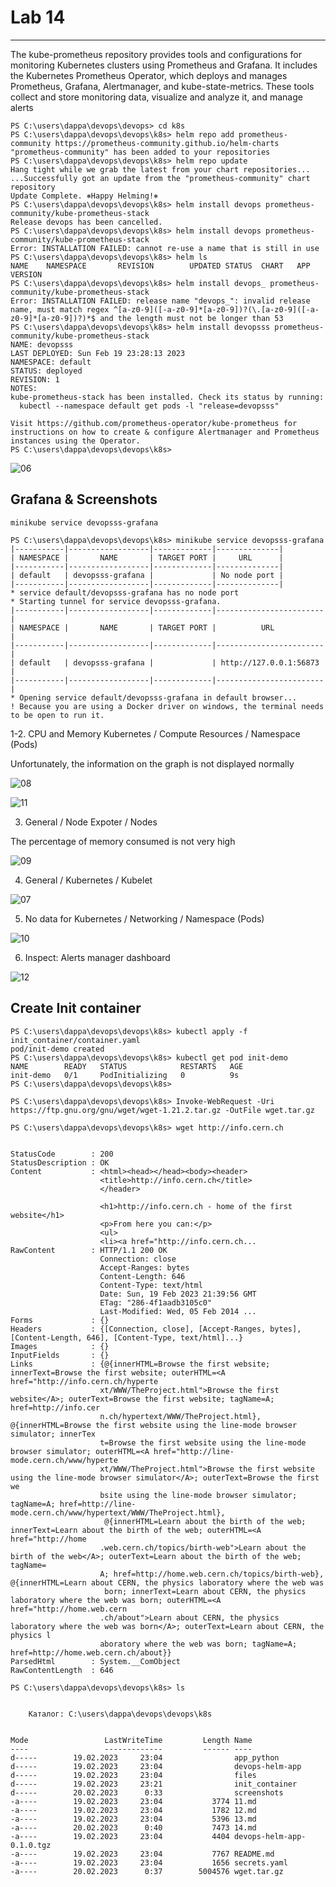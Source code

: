 # Lab 14 #

---

The kube-prometheus repository provides tools and configurations for monitoring Kubernetes clusters using Prometheus and Grafana. It includes the Kubernetes Prometheus Operator, which deploys and manages Prometheus, Grafana, Alertmanager, and kube-state-metrics. These tools collect and store monitoring data, visualize and analyze it, and manage alerts

```
PS C:\users\dappa\devops\devops> cd k8s
PS C:\users\dappa\devops\devops\k8s> helm repo add prometheus-community https://prometheus-community.github.io/helm-charts
"prometheus-community" has been added to your repositories
PS C:\users\dappa\devops\devops\k8s> helm repo update
Hang tight while we grab the latest from your chart repositories...
...Successfully got an update from the "prometheus-community" chart repository
Update Complete. ⎈Happy Helming!⎈
PS C:\users\dappa\devops\devops\k8s> helm install devops prometheus-community/kube-prometheus-stack
Release devops has been cancelled.
PS C:\users\dappa\devops\devops\k8s> helm install devops prometheus-community/kube-prometheus-stack
Error: INSTALLATION FAILED: cannot re-use a name that is still in use
PS C:\users\dappa\devops\devops\k8s> helm ls
NAME    NAMESPACE       REVISION        UPDATED STATUS  CHART   APP VERSION
PS C:\users\dappa\devops\devops\k8s> helm install devops_ prometheus-community/kube-prometheus-stack
Error: INSTALLATION FAILED: release name "devops_": invalid release name, must match regex ^[a-z0-9]([-a-z0-9]*[a-z0-9])?(\.[a-z0-9]([-a-z0-9]*[a-z0-9])?)*$ and the length must not be longer than 53
PS C:\users\dappa\devops\devops\k8s> helm install devopsss prometheus-community/kube-prometheus-stack
NAME: devopsss
LAST DEPLOYED: Sun Feb 19 23:28:13 2023
NAMESPACE: default
STATUS: deployed
REVISION: 1
NOTES:
kube-prometheus-stack has been installed. Check its status by running:
  kubectl --namespace default get pods -l "release=devopsss"

Visit https://github.com/prometheus-operator/kube-prometheus for instructions on how to create & configure Alertmanager and Prometheus instances using the Operator.
PS C:\users\dappa\devops\devops\k8s>
```

![06](https://github.com/dapp-anyway/devops/blob/lab14/k8s/screenshots/06.png)

## Grafana & Screenshots ##

`minikube service devopsss-grafana`

```
PS C:\users\dappa\devops\devops\k8s> minikube service devopsss-grafana
|-----------|------------------|-------------|--------------|
| NAMESPACE |       NAME       | TARGET PORT |     URL      |
|-----------|------------------|-------------|--------------|
| default   | devopsss-grafana |             | No node port |
|-----------|------------------|-------------|--------------|
* service default/devopsss-grafana has no node port
* Starting tunnel for service devopsss-grafana.
|-----------|------------------|-------------|------------------------|
| NAMESPACE |       NAME       | TARGET PORT |          URL           |
|-----------|------------------|-------------|------------------------|
| default   | devopsss-grafana |             | http://127.0.0.1:56873 |
|-----------|------------------|-------------|------------------------|
* Opening service default/devopsss-grafana in default browser...
! Because you are using a Docker driver on windows, the terminal needs to be open to run it.
```

1-2. CPU and Memory
Kubernetes / Compute Resources / Namespace (Pods)

Unfortunately, the information on the graph is not displayed normally

![08](https://github.com/dapp-anyway/devops/blob/lab14/k8s/screenshots/08.png)

![11](https://github.com/dapp-anyway/devops/blob/lab14/k8s/screenshots/11.png)

3. General / Node Expoter / Nodes

The percentage of memory consumed is not very high

![09](https://github.com/dapp-anyway/devops/blob/lab14/k8s/screenshots/09.png)


4. General / Kubernetes / Kubelet

![07](https://github.com/dapp-anyway/devops/blob/lab14/k8s/screenshots/07.png)

5. No data for Kubernetes / Networking / Namespace (Pods)

![10](https://github.com/dapp-anyway/devops/blob/lab14/k8s/screenshots/10.png)

6. Inspect: Alerts manager dashboard

![12](https://github.com/dapp-anyway/devops/blob/lab14/k8s/screenshots/12.png)


## Create Init container ##

```
PS C:\users\dappa\devops\devops\k8s> kubectl apply -f init_container/container.yaml
pod/init-demo created
PS C:\users\dappa\devops\devops\k8s> kubectl get pod init-demo
NAME        READY   STATUS            RESTARTS   AGE
init-demo   0/1     PodInitializing   0          9s
PS C:\users\dappa\devops\devops\k8s>
```

```
PS C:\users\dappa\devops\devops\k8s> Invoke-WebRequest -Uri https://ftp.gnu.org/gnu/wget/wget-1.21.2.tar.gz -OutFile wget.tar.gz

PS C:\users\dappa\devops\devops\k8s> wget http://info.cern.ch


StatusCode        : 200
StatusDescription : OK
Content           : <html><head></head><body><header>
                    <title>http://info.cern.ch</title>
                    </header>

                    <h1>http://info.cern.ch - home of the first website</h1>
                    <p>From here you can:</p>
                    <ul>
                    <li><a href="http://info.cern.ch...
RawContent        : HTTP/1.1 200 OK
                    Connection: close
                    Accept-Ranges: bytes
                    Content-Length: 646
                    Content-Type: text/html
                    Date: Sun, 19 Feb 2023 21:39:56 GMT
                    ETag: "286-4f1aadb3105c0"
                    Last-Modified: Wed, 05 Feb 2014 ...
Forms             : {}
Headers           : {[Connection, close], [Accept-Ranges, bytes], [Content-Length, 646], [Content-Type, text/html]...}
Images            : {}
InputFields       : {}
Links             : {@{innerHTML=Browse the first website; innerText=Browse the first website; outerHTML=<A href="http://info.cern.ch/hyperte
                    xt/WWW/TheProject.html">Browse the first website</A>; outerText=Browse the first website; tagName=A; href=http://info.cer
                    n.ch/hypertext/WWW/TheProject.html}, @{innerHTML=Browse the first website using the line-mode browser simulator; innerTex
                    t=Browse the first website using the line-mode browser simulator; outerHTML=<A href="http://line-mode.cern.ch/www/hyperte
                    xt/WWW/TheProject.html">Browse the first website using the line-mode browser simulator</A>; outerText=Browse the first we
                    bsite using the line-mode browser simulator; tagName=A; href=http://line-mode.cern.ch/www/hypertext/WWW/TheProject.html},
                     @{innerHTML=Learn about the birth of the web; innerText=Learn about the birth of the web; outerHTML=<A href="http://home
                    .web.cern.ch/topics/birth-web">Learn about the birth of the web</A>; outerText=Learn about the birth of the web; tagName=
                    A; href=http://home.web.cern.ch/topics/birth-web}, @{innerHTML=Learn about CERN, the physics laboratory where the web was
                     born; innerText=Learn about CERN, the physics laboratory where the web was born; outerHTML=<A href="http://home.web.cern
                    .ch/about">Learn about CERN, the physics laboratory where the web was born</A>; outerText=Learn about CERN, the physics l
                    aboratory where the web was born; tagName=A; href=http://home.web.cern.ch/about}}
ParsedHtml        : System.__ComObject
RawContentLength  : 646
```

```
PS C:\users\dappa\devops\devops\k8s> ls


    Каталог: C:\users\dappa\devops\devops\k8s


Mode                 LastWriteTime         Length Name
----                 -------------         ------ ----
d-----        19.02.2023     23:04                app_python
d-----        19.02.2023     23:04                devops-helm-app
d-----        19.02.2023     23:04                files
d-----        19.02.2023     23:21                init_container
d-----        20.02.2023      0:33                screenshots
-a----        19.02.2023     23:04           3774 11.md
-a----        19.02.2023     23:04           1782 12.md
-a----        19.02.2023     23:04           5396 13.md
-a----        20.02.2023      0:40           7473 14.md
-a----        19.02.2023     23:04           4404 devops-helm-app-0.1.0.tgz
-a----        19.02.2023     23:04           7767 README.md
-a----        19.02.2023     23:04           1656 secrets.yaml
-a----        20.02.2023      0:37        5004576 wget.tar.gz
```